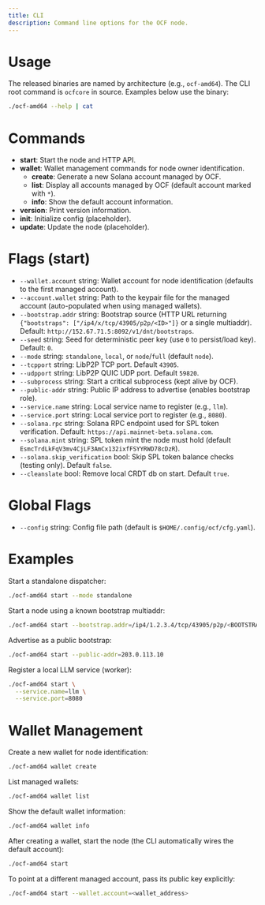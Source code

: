 ```yaml
---
title: CLI
description: Command line options for the OCF node.
---
```


# Usage

The released binaries are named by architecture (e.g., `ocf-amd64`). The CLI root command is `ocfcore` in source. Examples below use the binary:

```bash
./ocf-amd64 --help | cat
```

# Commands

- **start**: Start the node and HTTP API.
- **wallet**: Wallet management commands for node owner identification.
  - **create**: Generate a new Solana account managed by OCF.
  - **list**: Display all accounts managed by OCF (default account marked with `*`).
  - **info**: Show the default account information.
- **version**: Print version information.
- **init**: Initialize config (placeholder).
- **update**: Update the node (placeholder).

# Flags (start)

- `--wallet.account` string: Wallet account for node identification (defaults to the first managed account).
- `--account.wallet` string: Path to the keypair file for the managed account (auto-populated when using managed wallets).
- `--bootstrap.addr` string: Bootstrap source (HTTP URL returning `{"bootstraps": ["/ip4/x/tcp/43905/p2p/<ID>"]}` or a single multiaddr). Default: `http://152.67.71.5:8092/v1/dnt/bootstraps`.
- `--seed` string: Seed for deterministic peer key (use `0` to persist/load key). Default: `0`.
- `--mode` string: `standalone`, `local`, or `node`/`full` (default `node`).
- `--tcpport` string: LibP2P TCP port. Default `43905`.
- `--udpport` string: LibP2P QUIC UDP port. Default `59820`.
- `--subprocess` string: Start a critical subprocess (kept alive by OCF).
- `--public-addr` string: Public IP address to advertise (enables bootstrap role).
- `--service.name` string: Local service name to register (e.g., `llm`).
- `--service.port` string: Local service port to register (e.g., `8080`).
- `--solana.rpc` string: Solana RPC endpoint used for SPL token verification. Default: `https://api.mainnet-beta.solana.com`.
- `--solana.mint` string: SPL token mint the node must hold (default `EsmcTrdLkFqV3mv4CjLF3AmCx132ixfFSYYRWD78cDzR`).
- `--solana.skip_verification` bool: Skip SPL token balance checks (testing only). Default `false`.
- `--cleanslate` bool: Remove local CRDT db on start. Default `true`.

# Global Flags

- `--config` string: Config file path (default is `$HOME/.config/ocf/cfg.yaml`).

# Examples

Start a standalone dispatcher:

```bash
./ocf-amd64 start --mode standalone
```

Start a node using a known bootstrap multiaddr:

```bash
./ocf-amd64 start --bootstrap.addr=/ip4/1.2.3.4/tcp/43905/p2p/<BOOTSTRAP_PEER_ID>
```

Advertise as a public bootstrap:

```bash
./ocf-amd64 start --public-addr=203.0.113.10
```

Register a local LLM service (worker):

```bash
./ocf-amd64 start \
  --service.name=llm \
  --service.port=8080
```

# Wallet Management

Create a new wallet for node identification:

```bash
./ocf-amd64 wallet create
```

List managed wallets:

```bash
./ocf-amd64 wallet list
```

Show the default wallet information:

```bash
./ocf-amd64 wallet info
```

After creating a wallet, start the node (the CLI automatically wires the default account):

```bash
./ocf-amd64 start
```

To point at a different managed account, pass its public key explicitly:

```bash
./ocf-amd64 start --wallet.account=<wallet_address>
```

